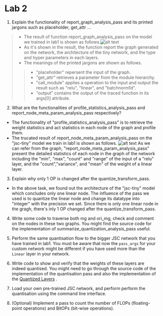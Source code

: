 # Lab 2
1. Explain the functionality of report_graph_analysis_pass and its printed jargons such as placeholder, get_attr ... 



>* The result of function report_graph_analysis_pass on the model we trained in lab1 is shown as follows.![alt text](image.png)
>* As it's shown in the result, the function report the graph generated on the network, the architecture of the tiny network, and the type and hyper parameters in each layers.
>* The meanings of the printed jargons are shown as follows.
>>+ "placeholder" repersent the input of the graph.
> > + "get_attr" retrieves a parameter from the module hierarchy.
>> + "call_module" applies a operation to the input and output the result such as "relu", "linear", and "batchnorm1d".
>>+ "output" contains the output of the traced function in its args[0] attribute.


2.	What are the functionalities of profile_statistics_analysis_pass and report_node_meta_param_analysis_pass respectively?
* The functionality of "profile_statistics_analysis_pass" is to retrieve the weight statistics and  act statistics in each node of the graph and profile them.
* The trucated result of report_node_meta_param_analysis_pass on the "jsc-tiny" model we train in lab1 is shown as follows.
![alt text](image-1.png)
As we can refer from the graph, "report_node_meta_param_analysis_pass" present the detailed statistics of each node in the graph of the network including the "min", "max", "count" and "range" of the input of a "relu" layer, and the "count","variance", and "mean" of the weight of a linear layer.

3.	Explain why only 1 OP is changed after the quantize_transform_pass.
* In the above task, we found out the architecture of the "jsc-tiny" model which concludes only one linear node. The influence of the pass we used is to quantize the linear node and change its datatype into "integer" with the precision we set. Since there is only one linear node in the gragh, there's inly 1 OP changed after the quantize_transform_pass.


4.	Write some code to traverse both mg and ori_mg, check and comment on the nodes in these two graphs. You might find the source code for the implementation of summarize_quantization_analysis_pass useful.


5. Perform the same quantisation flow to the bigger JSC network that you have trained in lab1. You must be aware that now the `pass_args` for your custom network might be different if you have used more than the `Linear` layer in your network.

6. Write code to show and verify that the weights of these layers are indeed quantised. You might need to go through the source code of the implementation of the quantisation pass and also the implementation of the [Quantized Layers](../../machop/chop/passes/transforms/quantize/quantized_modules/linear.py) .




7. Load your own pre-trained JSC network, and perform perform the quantisation using the command line interface.

8. (Optional) Implement a pass to count the number of FLOPs (floating-point operations) and BitOPs (bit-wise operations).